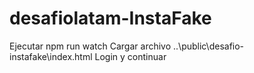 # desafiolatam-InstaFake
Ejecutar npm run watch
Cargar archivo ..\public\desafio-instafake\index.html
Login y continuar
